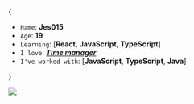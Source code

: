 {

* `Name`: **Jes015**
* `Age`: **19**
* `Learning`: [**React**, **JavaScript**, **TypeScript**]
* `I love`: ***[Time manager](https://time-manager-zeta.vercel.app/)***
* `I've worked with`: [**JavaScript**, **TypeScript**, **Java**]

}

<img src="https://komarev.com/ghpvc/?username=jes015&color=blueviolet"/> 
